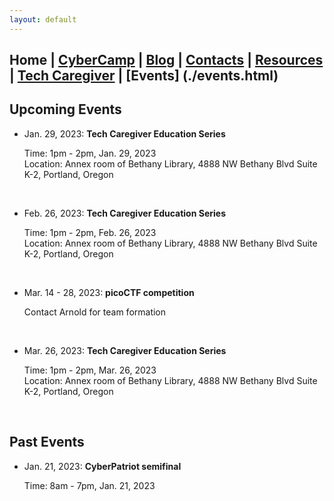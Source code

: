 ```yaml
---
layout: default
---
```


## **Home** | [CyberCamp](./cybercamp.html) | [Blog](./blog.html) | [Contacts](./contacts.html) | [Resources](./resources.html) | [Tech Caregiver](./techcg.html) | [Events] (./events.html)

## Upcoming Events

* Jan. 29, 2023: **Tech Caregiver Education Series**
  
  Time: 1pm - 2pm, Jan. 29, 2023\
  Location: Annex room of Bethany Library, 4888 NW Bethany Blvd Suite K-2, Portland, Oregon
  <p>&nbsp;</p>  
  
* Feb. 26, 2023: **Tech Caregiver Education Series**

  Time: 1pm - 2pm, Feb. 26, 2023\
  Location: Annex room of Bethany Library, 4888 NW Bethany Blvd Suite K-2, Portland, Oregon
  <p>&nbsp;</p>
  
* Mar. 14 - 28, 2023: **picoCTF competition**

  Contact Arnold for team formation
  <p>&nbsp;</p>
  
* Mar. 26, 2023: **Tech Caregiver Education Series**

  Time: 1pm - 2pm, Mar. 26, 2023\
  Location: Annex room of Bethany Library, 4888 NW Bethany Blvd Suite K-2, Portland, Oregon
  <p>&nbsp;</p> 
  
## Past Events

* Jan. 21, 2023: **CyberPatriot semifinal**

  Time: 8am - 7pm, Jan. 21, 2023
  <p>&nbsp;</p> 
